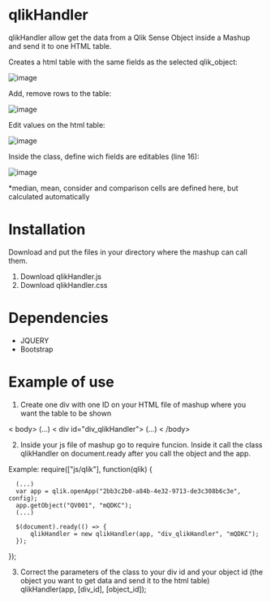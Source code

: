 # qlikHandler

qlikHandler allow get the data from a Qlik Sense Object inside a Mashup and send it to one HTML table.

Creates a html table with the same fields as the selected qlik_object:

![image](https://user-images.githubusercontent.com/49288975/126521691-293077ec-6be8-41ba-beca-73533015039d.png)


Add, remove rows to the table:

![image](https://user-images.githubusercontent.com/49288975/126521829-8bc5b098-4507-4239-b448-4e803fbd8f18.png)

Edit values on the html table:

![image](https://user-images.githubusercontent.com/49288975/126521964-7c47d15c-5613-4cc6-a0d8-31ed6e524011.png)

Inside the class, define wich fields are editables (line 16):

![image](https://user-images.githubusercontent.com/49288975/126522354-abd6b60f-22bb-464c-aae4-f45a73d051c0.png)


*median, mean, consider and comparison cells are defined here, but calculated automatically


# Installation
Download and put the files in your directory where the mashup can call them.

1. Download qlikHandler.js
2. Download qlikHandler.css


# Dependencies
- JQUERY
- Bootstrap

# Example of use
1. Create one div with one ID on your HTML file of mashup where you want the table to be shown

  < body>
    (...)
    < div id="div_qlikHandler"></div>
    (...)
  < /body>
  

2. Inside your js file of mashup go to require funcion. Inside it call the class qlikHandler on document.ready after you call the object and the app.

  Example:
  require(["js/qlik"], function(qlik) {
      
      (...)
      var app = qlik.openApp("2bb3c2b0-a84b-4e32-9713-de3c308b6c3e", config);
      app.getObject("QV001", "mQDKC");
      (...)  
      
      $(document).ready(() => {
          qlikHandler = new qlikHandler(app, "div_qlikHandler", "mQDKC");
      });
  });
  
3. Correct the parameters of the class to your div id and your object id (the object you want to get data and send it to the html table)
  qlikHandler(app, [div_id], [object_id]);
  
  
